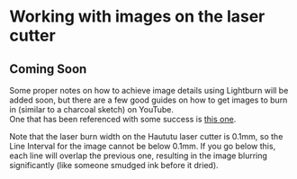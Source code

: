 # Working with images on the laser cutter

## Coming Soon

Some proper notes on how to achieve image details using Lightburn will be added soon, but there are a few good guides on how to get images to burn in (similar to a charcoal sketch) on YouTube.  
One that has been referenced with some success is [this one](https://www.youtube.com/watch?v=P4to-VHA0do).  

Note that the laser burn width on the Haututu laser cutter is 0.1mm, so the Line Interval for the image cannot be below 0.1mm. If you go below this, each line will overlap the previous one, resulting in the image blurring significantly (like someone smudged ink before it dried).